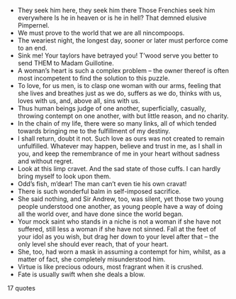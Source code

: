  - They seek him here, they seek him there Those Frenchies seek him everywhere Is he in heaven or is he in hell? That demned elusive Pimpernel.
 - We must prove to the world that we are all nincompoops.
 - The weariest night, the longest day, sooner or later must perforce come to an end.
 - Sink me! Your taylors have betrayed you! T’wood serve you better to send THEM to Madam Guillotine.
 - A woman’s heart is such a complex problem – the owner thereof is often most incompetent to find the solution to this puzzle.
 - To love, for us men, is to clasp one woman with our arms, feeling that she lives and breathes just as we do, suffers as we do, thinks with us, loves with us, and, above all, sins with us.
 - Thus human beings judge of one another, superficially, casually, throwing contempt on one another, with but little reason, and no charity.
 - In the chain of my life, there were so many links, all of which tended towards bringing me to the fulfillment of my destiny.
 - I shall return, doubt it not. Such love as ours was not created to remain unfulfilled. Whatever may happen, believe and trust in me, as I shall in you, and keep the remembrance of me in your heart without sadness and without regret.
 - Look at this limp cravet. And the sad state of those cuffs. I can hardly bring myself to look upon them.
 - Odd’s fish, m’dear! The man can’t even tie his own cravat!
 - There is such wonderful balm in self-imposed sacrifice.
 - She said nothing, and Sir Andrew, too, was silent, yet those two young people understood one another, as young people have a way of doing all the world over, and have done since the world began.
 - Your mock saint who stands in a niche is not a woman if she have not suffered, still less a woman if she have not sinned. Fall at the feet of your idol as you wish, but drag her down to your level after that – the only level she should ever reach, that of your heart.
 - She, too, had worn a mask in assuming a contempt for him, whilst, as a matter of fact, she completely misunderstood him.
 - Virtue is like precious odours, most fragrant when it is crushed.
 - Fate is usually swift when she deals a blow.

17 quotes